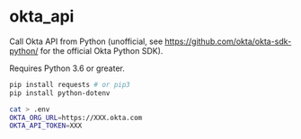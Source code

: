 # okta_api
Call Okta API from Python (unofficial, see https://github.com/okta/okta-sdk-python/ for the official Okta Python SDK).

Requires Python 3.6 or greater.

```sh
pip install requests # or pip3
pip install python-dotenv

cat > .env
OKTA_ORG_URL=https://XXX.okta.com
OKTA_API_TOKEN=XXX
```
